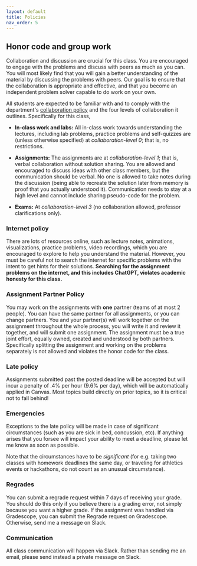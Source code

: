 ```yaml
---
layout: default 
title: Policies 
nav_order: 5
---
```



## Honor code and group work

Collaboration and discussion are crucial for this class.  You are
encouraged to engage with the problems and discuss with peers as much
as you can. You will most likely find that you will gain a better
understanding of the material by discussing the problems with
peers. Our goal is to ensure that the collaboration is appropriate and
effective, and that you become an independent problem solver capable
to do work on your own.

All students are expected to be familiar with
and to comply with the department's [collaboration
policy](https://turing.bowdoin.edu/dept/collab.php) and the four
levels of collaboration it outlines. Specifically for this class,

  * **In-class work and labs:** All in-class work towards
      understanding the lectures, including lab problems, practice
      problems and self-quizzes are (unless otherwise specified) at
      *collaboration-level 0*; that is, no restrictions.

  * **Assignments:** The assignments are at *collaboration-level 1*;
      that is, verbal collaboration without solution sharing. You are
      allowed and encouraged to discuss ideas with other class
      members, but the communication should be verbal. No one is
      allowed to take notes during the discussion (being able to
      recreate the solution later from memory is proof that you
      actually understood it). Communication needs to stay at a high
      level and cannot include sharing pseudo-code for the problem.

  * **Exams:** At *collaboration-level 3* (no collaboration
      allowed, professor clarifications only).

### Internet policy

There are lots of resources online, such as lecture
notes, animations, visualizations, practice problems, video
recordings, which you are encouraged to explore to help you understand
the material. However, you must be careful not to search the internet
for specific problems with the intent to get hints for their
solutions. __Searching for the assignment problems on the internet,
and this includes ChatGPT, violates academic honesty for this class.__



### Assignment Partner Policy

You may work on the assignments with **one** partner (teams of at most
2 people). You can have the same partner for all assignments, or you
can change partners. You and your partner(s) will work together on the
assignment throughout the whole process, you will write it and review
it together, and will submit one assignment. The assignment must be a
true joint effort, equally owned, created and understood by both
partners. Specifically splitting the assignment and working on the
problems separately is not allowed and violates the honor code for the
class.


### Late policy 

Assignments submitted past the posted deadline will be accepted but
will incur a penalty of .4% per hour (9.6% per day), which will be
automatically applied in Canvas.  Most topics build directly on prior
topics, so it is critical not to fall behind!


<!---
#### Flex days 
#To provide some flexibility  you are allotted __three flex days__ for
#the semester, each of which may be used to submit an assignment or a
#quiz up to 24 hours late (up to 72 hours late if all three flex days
#are applied all at once). For a team assignment, applying a flex day
#uses a flex day from each group member’s allotment. If you want to use
#a Flex day please message me on Slack clearly stating which flex days
#you want use and for which assignment/quiz (for e.g. "I would like to
#use 1st flex day for assignment 4").  

#Since Canvas does not implement Flex days at the moment, at the end of
#the semester I will go through your assignments and quizzes and I will
#waive three late penalties (corresponding to three flex days).
--->




### Emergencies 

Exceptions to the late policy will be made in case of significant
circumstances (such as you are sick in bed, concussion, etc). If
anything arises that you forsee will impact your ability to meet a
deadline, please let me know as soon as possible.

Note that the circumstances have to be _significant_ (for e.g. taking
two classes with homework deadlines the same day, or traveling for
athletics events or hackathons, do not count as an unusual
circumstance).


### Regrades

You can submit a regrade request within 7 days of receiving your
grade. You should do this only if you believe there is a grading
error, not simply because you want a higher grade.  If the assignment
was handled via Gradescope, you can submit the Regrade request on
Gradescope. Otherwise, send me a message on Slack.


### Communication 

All class communication will happen via Slack. Rather than sending me
an email, please send instead a private message on Slack.

